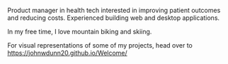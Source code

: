Product manager in health tech interested in improving patient outcomes and reducing costs. Experienced building web and desktop applications. 

In my free time, I love mountain biking and skiing.

For visual representations of some of my projects, head over to https://johnwdunn20.github.io/Welcome/
